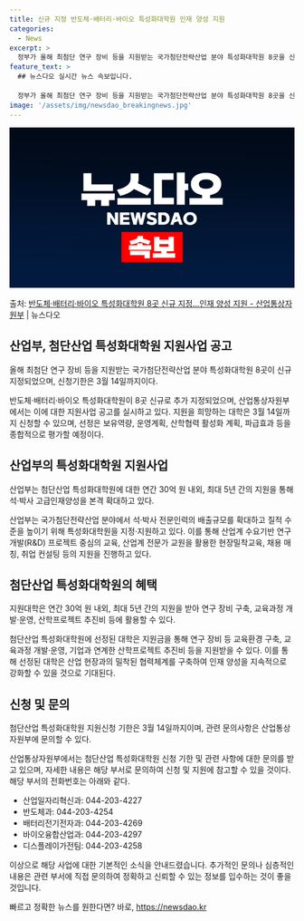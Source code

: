 ```yaml
---
title: 신규 지정 반도체·배터리·바이오 특성화대학원 인재 양성 지원
categories:
  - News
excerpt: >
  정부가 올해 최첨단 연구 장비 등을 지원받는 국가첨단전략산업 분야 특성화대학원 8곳을 신규 지정한다. 산업통…
feature_text: >
  ## 뉴스다오 실시간 뉴스 속보입니다.

  정부가 올해 최첨단 연구 장비 등을 지원받는 국가첨단전략산업 분야 특성화대학원 8곳을 신규 지정한다. 산업통…
image: '/assets/img/newsdao_breakingnews.jpg'
---
```


![뉴스다오 속보](/assets/img/newsdao_breakingnews.jpg)

<p>출처: <a href="https://newsdao.kr/3068" rel="dofollow">반도체·배터리·바이오 특성화대학원 8곳 신규 지정…인재 양성 지원 - 산업통상자원부</a> | 뉴스다오</p>

<h2 data-ke-size="size26">산업부, 첨단산업 특성화대학원 지원사업 공고</h2>
<p data-ke-size="size16">올해 최첨단 연구 장비 등을 지원받는 국가첨단전략산업 분야 특성화대학원 8곳이 신규 지정되었으며, 신청기한은 3월 14일까지이다.</p>

반도체·배터리·바이오 특성화대학원이 8곳 신규로 추가 지정되었으며, 산업통상자원부에서는 이에 대한 지원사업 공고를 실시하고 있다. 지원을 희망하는 대학은 3월 14일까지 신청할 수 있으며, 선정은 보유역량, 운영계획, 산학협력 활성화 계획, 파급효과 등을 종합적으로 평가할 예정이다. 

<h2 data-ke-size="size26">산업부의 특성화대학원 지원사업</h2>
<p data-ke-size="size16">산업부는 첨단산업 특성화대학원에 대한 연간 30억 원 내외, 최대 5년 간의 지원을 통해 석·박사 고급인재양성을 본격 확대하고 있다.</p>

산업부는 국가첨단전략산업 분야에서 석·박사 전문인력의 배출규모를 확대하고 질적 수준을 높이기 위해 특성화대학원을 지정·지원하고 있다. 이를 통해 산업계 수요기반 연구개발(R&D) 프로젝트 중심의 교육, 산업계 전문가 교원을 활용한 현장밀착교육, 채용 매칭, 취업 컨설팅 등의 지원을 진행하고 있다.

<h2 data-ke-size="size26">첨단산업 특성화대학원의 혜택</h2>
<p data-ke-size="size16">지원대학은 연간 30억 원 내외, 최대 5년 간의 지원을 받아 연구 장비 구축, 교육과정 개발·운영, 산학프로젝트 추진비 등에 활용할 수 있다.</p>
   
첨단산업 특성화대학원에 선정된 대학은 지원금을 통해 연구 장비 등 교육환경 구축, 교육과정 개발·운영, 기업과 연계한 산학프로젝트 추진비 등을 지원받을 수 있다. 이를 통해 선정된 대학은 산업 현장과의 밀착된 협력체계를 구축하여 인재 양성을 지속적으로 강화할 수 있을 것으로 기대된다.

<h2 data-ke-size="size26">신청 및 문의</h2>
<p data-ke-size="size16">첨단산업 특성화대학원 지원신청 기한은 3월 14일까지이며, 관련 문의사항은 산업통상자원부에 문의할 수 있다.</p>
   
산업통상자원부에서는 첨단산업 특성화대학원 신청 기한 및 관련 사항에 대한 문의를 받고 있으며, 자세한 내용은 해당 부서로 문의하여 신청 및 지원에 참고할 수 있을 것이다. 해당 부서의 전화번호는 아래와 같다.
- 산업일자리혁신과: 044-203-4227
- 반도체과: 044-203-4254
- 배터리전기전자과: 044-203-4269
- 바이오융합산업과: 044-203-4297
- 디스플레이가전팀: 044-203-4258

이상으로 해당 사업에 대한 기본적인 소식을 안내드렸습니다. 추가적인 문의나 심층적인 내용은 관련 부서에 직접 문의하여 정확하고 신뢰할 수 있는 정보를 입수하는 것이 좋을 것입니다.
 

빠르고 정확한 뉴스를 원한다면? 바로, <a href="https://newsdao.kr" rel="dofollow">https://newsdao.kr</a>


    
